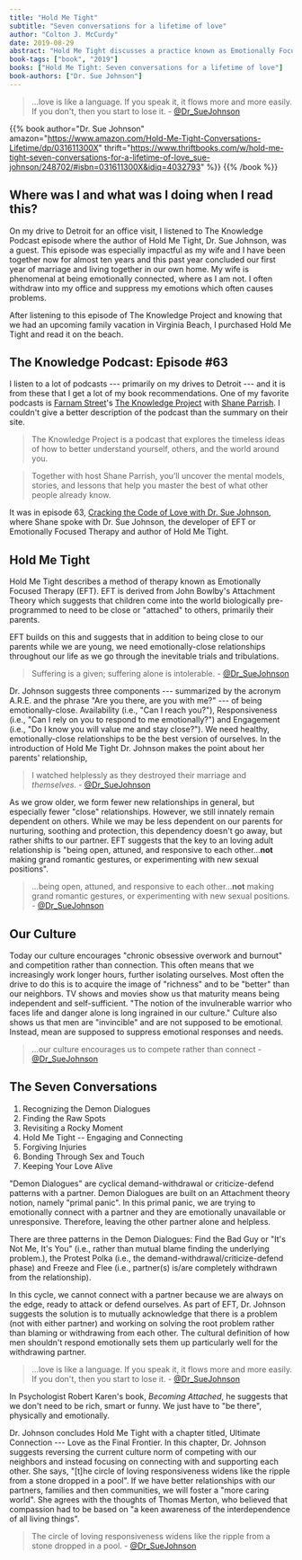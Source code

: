 ```yaml
---
title: "Hold Me Tight"
subtitle: "Seven conversations for a lifetime of love"
author: "Colton J. McCurdy"
date: 2019-08-29
abstract: "Hold Me Tight discusses a practice known as Emotionally Focused Therapy or EFT for short. EFT is heavily based on John Bowlby's Attachment Theory. The basis of both EFT and Attachment Theory is the innate need for connections and closeness with others. In Hold Me Tight, author Dr. Sue Johnson discusses EFT in the context of couples with many real world conversations. She also describes how EFT can be a solution for what she calls 'Demon Dialogues' or cyclical arguments where individuals are indirectly demanding each other's attention and love."
book-tags: ["book", "2019"]
books: ["Hold Me Tight: Seven conversations for a lifetime of love"]
book-authors: ["Dr. Sue Johnson"]
---
```


> ...love is like a language. If you speak it, it flows more and more easily. If you don't, then you start to lose it. - [@Dr_SueJohnson](https://twitter.com/Dr_SueJohnson)

{{% book author="Dr. Sue Johnson" amazon="https://www.amazon.com/Hold-Me-Tight-Conversations-Lifetime/dp/031611300X" thrift="https://www.thriftbooks.com/w/hold-me-tight-seven-conversations-for-a-lifetime-of-love_sue-johnson/248702/#isbn=031611300X&idiq=4032793" %}}
{{% /book %}}

## Where was I and what was I doing when I read this?

On my drive to Detroit for an office visit, I listened to The Knowledge Podcast episode where the author of Hold Me Tight, Dr. Sue Johnson,
was a guest. This episode was especially impactful as my wife and I have been together
now for almost ten years and this past year concluded our first year of marriage
and living together in our own home. My wife is phenomenal at being emotionally
connected, where as I am not. I often withdraw into my office and suppress my emotions which often causes problems.

After listening to this episode of The Knowledge Project and knowing that we had
an upcoming family vacation in Virginia Beach, I purchased Hold Me Tight and read it on the
beach.

## The Knowledge Podcast: Episode #63

I listen to a lot of podcasts --- primarily on my drives to Detroit --- and it is from these that I get a lot of my book recommendations.
One of my favorite podcasts is [Farnam Street](https://twitter.com/farnamstreet?)'s
[The Knowledge Project](https://fs.blog/the-knowledge-project/) with [Shane Parrish](https://twitter.com/ShaneAParrish).
I couldn't give a better description of the podcast than the summary on their site.

> The Knowledge Project is a podcast that explores the timeless ideas of how
to better understand yourself, others, and the world around you.

> Together with host Shane Parrish, you’ll uncover the mental models, stories,
and lessons that help you master the best of what other people already know.

It was in episode 63, [Cracking the Code of Love with Dr. Sue Johnson](https://fs.blog/sue-johnson/),
where Shane spoke with Dr. Sue Johnson, the developer of EFT or Emotionally Focused Therapy
and author of Hold Me Tight.

## Hold Me Tight

Hold Me Tight describes a method of therapy known as Emotionally Focused Therapy (EFT).
EFT is derived from John Bowlby's Attachment Theory which suggests that children
come into the world biologically pre-programmed to need to be close or "attached"
to others, primarily their parents.

EFT builds on this and suggests that in addition
to being close to our parents while we are young, we need emotionally-close relationships
throughout our life as we go through the inevitable trials and tribulations.

> Suffering is a given; suffering alone is intolerable. - [@Dr_SueJohnson](https://twitter.com/Dr_SueJohnson)

Dr. Johnson suggests three components --- summarized by the acronym A.R.E. and the phrase
"Are you there, are you with me?" --- of being emotionally-close. Availability (i.e., "Can I reach you?"),
Responsiveness (i.e., "Can I rely on you to respond to me emotionally?") and Engagement (i.e., "Do I know you will value me and stay close?").
We need healthy, emotionally-close relationships to be the best version of ourselves. In the introduction of
Hold Me Tight Dr. Johnson makes the point about her parents' relationship,

> I watched helplessly as they destroyed their marriage and _themselves_. - [@Dr_SueJohnson](https://twitter.com/Dr_SueJohnson)


As we grow older, we form fewer new relationships in general, but especially fewer "close" relationships.
However, we still innately remain dependent on others. While we may be less dependent on our parents for nurturing, soothing
and protection, this dependency doesn't go away, but rather shifts to our partner.
EFT suggests that the key to an loving adult relationship is "being open, attuned, and responsive
to each other...**not** making grand romantic gestures, or experimenting with new sexual positions".

> ...being open, attuned, and responsive to each other...**not** making grand romantic gestures, or experimenting with new sexual positions. - [@Dr_SueJohnson](https://twitter.com/Dr_SueJohnson)

## Our Culture

Today our culture encourages "chronic obsessive overwork and burnout" and competition
rather than connection. This often means that we increasingly work longer hours, further isolating ourselves.
Most often the drive to do this is to acquire the image of "richness" and to be
"better" than our neighbors.
TV shows and movies show us that maturity means being independent and self-sufficient.
"The notion of the invulnerable warrior who faces life and danger alone is long ingrained in our culture."
Culture also shows us that men are "invincible" and are not supposed to be emotional.
Instead, mean are supposed to suppress emotional responses and needs.

> ...our culture encourages us to compete rather than connect - [@Dr_SueJohnson](https://twitter.com/Dr_SueJohnson)

## The Seven Conversations

1. Recognizing the Demon Dialogues
2. Finding the Raw Spots
3. Revisiting a Rocky Moment
4. Hold Me Tight -- Engaging and Connecting
5. Forgiving Injuries
6. Bonding Through Sex and Touch
7. Keeping Your Love Alive

"Demon Dialogues" are cyclical demand-withdrawal or criticize-defend patterns with a partner. Demon Dialogues
are built on an Attachment theory notion, namely "primal panic". In this primal panic,
we are trying to emotionally connect with a partner and they are emotionally unavailable or unresponsive.
Therefore, leaving the other partner alone and helpless.

There are three patterns in the Demon Dialogues: Find the Bad Guy or "It's Not Me, It's You"
(i.e., rather than mutual blame finding the underlying problem.), the Protest Polka (i.e., the demand-withdrawal/criticize-defend phase) and
Freeze and Flee (i.e., partner(s) is/are completely withdrawn from the relationship).

In this cycle, we cannot connect with a partner because we are always on the edge, ready
to attack or defend ourselves. As part of EFT, Dr. Johnson suggests the solution is to
mutually acknowledge that there is a problem (not with either partner) and working
on solving the root problem rather than blaming or withdrawing from each other.
The cultural definition of how men shouldn't respond emotionally sets them up
particularly well for the withdrawing partner.

> ...love is like a language. If you speak it, it flows more and more easily. If you don't, then you start to lose it. - [@Dr_SueJohnson](https://twitter.com/Dr_SueJohnson)

In Psychologist Robert Karen's book, _Becoming Attached_, he suggests that we don't
need to be rich, smart or funny. We just have to "be there", physically and emotionally.

Dr. Johnson concludes Hold Me Tight with a chapter titled, Ultimate Connection --- Love as the Final Frontier.
In this chapter, Dr. Johnson suggests reversing the current culture norm of competing
with our neighbors and instead focusing on connecting with and supporting each other.
She says, "[t]he circle of loving responsiveness widens like the ripple from a stone dropped in a pool".
If we have better relationships with our partners, families and then communities,
we will foster a "more caring world". She agrees with the thoughts of Thomas Merton,
who believed that compassion had to be based on "a keen awareness of the interdependence of all living things".


> The circle of loving responsiveness widens like the ripple from a stone dropped in a pool. - [@Dr_SueJohnson](https://twitter.com/Dr_SueJohnson)


